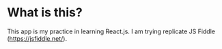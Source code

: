 # What is this?

This app is my practice in learning React.js. I am trying replicate JS Fiddle (https://jsfiddle.net/).